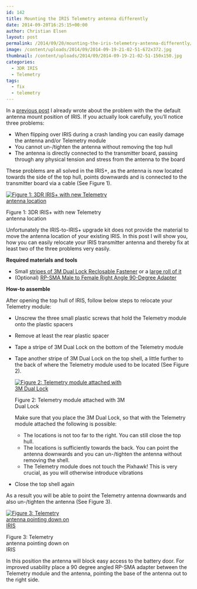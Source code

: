 ```yaml
---
id: 142
title: Mounting the IRIS Telemetry antenna differently
date: 2014-09-20T16:25:15+00:00
author: Christian Elsen
layout: post
permalink: /2014/09/20/mounting-the-iris-telemetry-antenna-differently/
image: /content/uploads/2014/09/2014-09-19-21-02-51-672x372.jpg
thumbnail: /content/uploads/2014/09/2014-09-19-21-02-51-150x150.jpg
categories:
  - 3DR IRIS
  - Telemetry
tags:
  - fix
  - telemetry
---
```

In a [previous post](https://www.cloud-surfer.net/2014/07/25/protecting-the-iris-telemetry-antenna-against-damage/ "Protecting the IRIS Telemetry antenna against damage") I already wrote about the problem with the the default antenna mount position of IRIS. If you actually look carefully, you&#8217;ll notice three problems:

  * When flipping over IRIS during a crash landing you can easily damage the antenna and/or Telemetry module
  * You cannot un-/tighten the antenna without removing the top hull
  * The antenna is directly connected to the transmitter board, passing through any physical tension and stress from the antenna to the board

These problems are all solved in the IRIS+, as the antenna is now located towards the side of the top hull, points downwards and is connected to the transmitter board via a cable (See Figure 1).

<div id="attachment_143" style="width: 310px" class="wp-caption aligncenter">
  <a href="/content/uploads/2014/09/3drobotics-iris-drone-14178.jpg"><img class="size-medium wp-image-143" src="/content/uploads//2014/09/3drobotics-iris-drone-14178.jpg?w=300" alt="Figure 1: 3DR IRIS+ with new Telemetry antenna location" width="300" height="200" srcset="/content/uploads/2014/09/3drobotics-iris-drone-14178.jpg 900w, /content/uploads/2014/09/3drobotics-iris-drone-14178-300x200.jpg 300w" sizes="(max-width: 300px) 100vw, 300px" /></a>

  <p class="wp-caption-text">
    Figure 1: 3DR IRIS+ with new Telemetry antenna location
  </p>
</div>

Unfortunately the IRIS-to-IRIS+ upgrade kit does not provide the material to move the antenna location of your existing IRIS. In this post I will show you, how you can easily relocate your IRIS transmitter antenna and thereby fix at least two of the three problems very easily.

**Required materials and tools**

  * Small <a href="http://amzn.to/2eFdsq6" target="_blank">stripes of 3M Dual Lock Reclosable Fastener</a> or a <a href="http://amzn.to/2eFddLu" target="_blank">large roll of it</a>
  * (Optional) [RP-SMA Male to Female Right Angle 90-Degree Adapter](http://amzn.to/2eiQf1k)

**How-to assemble**

After opening the top hull of IRIS, follow below steps to relocate your Telemetry module:

  * Unscrew the three small plastic screws that hold the Telemetry module onto the plastic spacers
  * Remove at least the rear plastic spacer
  * Tape a stripe of 3M Dual Lock on the bottom of the Telemetry module
  * Tape another stripe of 3M Dual Lock on the top shell, a little further to the back of where the Telemetry module used to be located (See Figure 2). <div id="attachment_144" style="width: 310px" class="wp-caption aligncenter">
      <a href="/content/uploads/2014/09/2014-09-19-21-03-24.jpg"><img class="size-medium wp-image-144" src="/content/uploads/2014/09/2014-09-19-21-03-24.jpg?w=300" alt="Figure 2: Telemetry module attached with 3M Dual Lock" width="300" height="168" srcset="/content/uploads/2014/09/2014-09-19-21-03-24.jpg 3264w, /content/uploads/2014/09/2014-09-19-21-03-24-300x168.jpg 300w, /content/uploads/2014/09/2014-09-19-21-03-24-1024x576.jpg 1024w" sizes="(max-width: 300px) 100vw, 300px" /></a>

      <p class="wp-caption-text">
        Figure 2: Telemetry module attached with 3M Dual Lock
      </p>
    </div>

    Make sure that you place the 3M Dual Lock, so that with the Telemetry module attached the following is possible:

      * The locations is not too far to the right. You can still close the top hull.
      * The locations is sufficiently towards the back. You can point the antenna downwards and you can un-/tighten the antenna without removing the shell.
      * The Telemetry module does not touch the Pixhawk! This is very crucial, as you will otherwise introduce vibrations
  * Close the top shell again

As a result you will be able to point the Telemetry antenna downwards and also un-/tighten the antenna (See Figure 3).

<div id="attachment_145" style="width: 178px" class="wp-caption aligncenter">
  <a href="/content/uploads/2014/09/2014-09-19-21-02-51.jpg"><img class="size-medium wp-image-145" src="/content/uploads/2014/09/2014-09-19-21-02-51.jpg?w=168" alt="Figure 3: Telemetry antenna pointing down on IRIS" width="168" height="300" srcset="/content/uploads/2014/09/2014-09-19-21-02-51.jpg 1836w, /content/uploads/2014/09/2014-09-19-21-02-51-168x300.jpg 168w, /content/uploads/2014/09/2014-09-19-21-02-51-576x1024.jpg 576w" sizes="(max-width: 168px) 100vw, 168px" /></a>

  <p class="wp-caption-text">
    Figure 3: Telemetry antenna pointing down on IRIS
  </p>
</div>

In this position the antenna will block easy access to the battery door. For improved usability place a 90 degree angled RP-SMA adapter between the Telemetry module and the antenna, pointing the base of the antenna out to the right side.

&nbsp;
